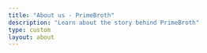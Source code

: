```yaml
---
title: "About us - PrimeBroth"
description: "Learn about the story behind PrimeBroth"
type: custom
layout: about
---
```



